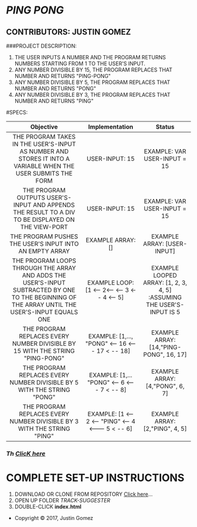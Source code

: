 # _PING PONG_

## CONTRIBUTORS: **JUSTIN GOMEZ**

###PROJECT DESCRIPTION:
1. THE USER INPUTS A NUMBER AND THE PROGRAM RETURNS NUMBERS STARTING FROM 1 TO THE USER'S INPUT.
2. ANY NUMBER DIVISIBLE BY 15, THE PROGRAM REPLACES THAT NUMBER AND RETURNS "PING-PONG"
3. ANY NUMBER DIVISIBLE BY 5, THE PROGRAM REPLACES THAT NUMBER AND RETURNS "PONG"
4. ANY NUMBER DIVISIBLE BY 3, THE PROGRAM REPLACES THAT NUMBER AND RETURNS "PING"

#SPECS:


| Objective | Implementation | Status |
|:-------------:|:-------------:|:-------------:|
| THE PROGRAM TAKES IN THE USER'S-INPUT AS NUMBER AND STORES IT INTO A VARIABLE WHEN THE USER SUBMITS THE FORM | USER-INPUT: 15 | EXAMPLE: VAR USER-INPUT = 15 |
| THE PROGRAM OUTPUTS USER'S-INPUT AND APPENDS THE RESULT TO A DIV TO BE DISPLAYED ON THE VIEW-PORT | USER-INPUT: 15 | EXAMPLE: VAR USER-INPUT = 15 |
| THE PROGRAM PUSHES THE USER'S INPUT INTO AN EMPTY ARRAY | EXAMPLE ARRAY: [] | EXAMPLE ARRAY: [USER-INPUT] |
| THE PROGRAM LOOPS THROUGH THE ARRAY AND ADDS THE USER'S-INPUT SUBTRACTED BY ONE TO THE BEGINNING OF THE ARRAY UNTIL THE USER'S-INPUT EQUALS ONE | EXAMPLE LOOP: [1 <-- 2<-- <-- 3 <-- 4 <-- 5] | EXAMPLE LOOPED ARRAY: [1, 2, 3, 4, 5] :ASSUMING THE USER'S-INPUT IS 5 |
| THE PROGRAM REPLACES EVERY NUMBER DIVISIBLE BY 15 WITH THE STRING "PING-PONG" | EXAMPLE: [1,..., "PONG" <-- 16 <--- 17 < -- 18]  | EXAMPLE ARRAY: [14,"PING-PONG", 16, 17] |
| THE PROGRAM REPLACES EVERY NUMBER DIVISIBLE BY 5 WITH THE STRING "PONG" | EXAMPLE: [1,... "PONG" <-- 6 <--- 7 < -- 8]  | EXAMPLE ARRAY: [4,"PONG", 6, 7] |
| THE PROGRAM REPLACES EVERY NUMBER DIVISIBLE BY 3 WITH THE STRING "PING" | EXAMPLE: [1 <-- 2 <-- "PING" <-- 4 <--- 5 < -- 6]  | EXAMPLE ARRAY: [2,"PING", 4, 5] |






### _Th [ClicK here](https://www.epicodus.com/)_

# COMPLETE SET-UP INSTRUCTIONS
1. DOWNLOAD OR CLONE FROM REPOSITORY [Click here](https://github.com/ProgramJustin/track-suggester)...
2. OPEN UP FOLDER _TRACK-SUGGESTER_
3. DOUBLE-CLICK **index.html**

* Copyright © 2017, Justin Gomez

